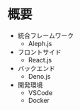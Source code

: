 # 概要


+ 統合フレームワーク
  + Aleph.js
+ フロントサイド
  + React.js
+ バックエンド
  + Deno.js
+ 開発環境
  + VSCode
  + Docker


